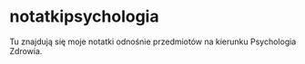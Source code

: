 # notatkipsychologia
Tu znajdują się moje notatki odnośnie przedmiotów na kierunku Psychologia Zdrowia.
